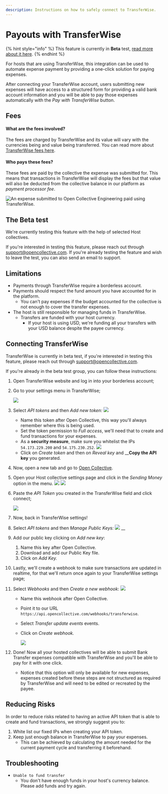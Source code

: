 ```yaml
---
description: Instructions on how to safely connect to TransferWise.
---
```


# Payouts with TransferWise

{% hint style="info" %}
This feature is currently in **Beta** test, [read more about it here](payouts-with-transferwise.md#the-beta-test).
{% endhint %}

For hosts that are using TransferWise, this integration can be used to automate expense payment by providing a one-click solution for paying expenses.

After connecting your TransferWise account, users submitting new expenses will have access to a structured form for providing a valid bank account information and you will be able to pay those expenses automatically with the _Pay with TransferWise_ button.

## Fees

#### What are the fees involved?

The fees are charged by TransferWise and its value will vary with the currencies being and value being transferred. You can read more about [TransferWise fees here](https://transferwise.com/help/13/understanding-fees-and-rates/2522717/how-do-you-determine-your-fees).

#### Who pays these fees?

These fees are paid by the collective the expense was submitted for. This means that transactions in TransferWise will display the fees but that value will also be deducted from the collective balance in our platform as _payment processor fee_.

![An expense submitted to Open Collective Engineering paid using TransferWise.](../../.gitbook/assets/image%20%2817%29.png)

## The Beta test

We're currently testing this feature with the help of selected Host collectives.

If you're interested in testing this feature, please reach out through support@opencollective.com. If you're already testing the feature and wish to leave the test, you can also send an email to support.

## Limitations

* Payments through TransferWise require a borderless account.
* Payments should respect the fund amount you have accounted for in the platform.
  * You can't pay expenses if the budget accounted for the collective is not enough to cover the transfer expenses.
* The host is still responsible for managing funds in TransferWise.
  * Transfers are funded with your host currency.
    * If your host is using USD, we're funding all your transfers with your USD balance despite the payee currency.

## Connecting TransferWise

TransferWise is currently in beta test, if you're interested in testing this feature, please reach out through support@opencollective.com.

If you're already in the beta test group, you can follow these instructions:

1. Open TransferWise website and log in into your borderless account;
2. Go to your settings menu in TransferWise;

   ![](../../.gitbook/assets/transferwise_settings.png)

3. Select _API tokens_ and then _Add new token:_  ![](../../.gitbook/assets/image%20%2831%29.png) 
   * Name this token after Open Collective, this way you'll always remember where this is being used.
   * Set the token permission to _Full access_, we'll need that to create and fund transactions for your expenses.
   * As a **security measure**, make sure you whitelist the IPs `54.173.229.200` and `54.175.230.252`. ![](../../.gitbook/assets/transferwise_token.png)
   * Click on _Create token_ and then on _Reveal key_ and __**Copy the API key** you generated.
4. Now, open a new tab and go to [Open Collective](https://www.opencollective.com).
5. Open your Host collective settings page and click in the _Sending Money_ option in the menu.   ![](../../.gitbook/assets/kapture-2020-05-13-at-10.15.15.gif)   ![](../../.gitbook/assets/kapture-2020-05-13-at-10.33.41.gif) 
6. Paste the _API Token_ you created in the TransferWise field and click connect;

   ![](../../.gitbook/assets/transferwise_connect.gif)

7. Now, back in TransferWise settings!
8. Select _API tokens_ and then _Manage Public Keys:_ ![](../../.gitbook/assets/image%20%2834%29.png) __
9. Add our public key clicking on _Add new key_:
   1. Name this key after Open Collective.
   2. Download and add our Public Key file.
   3. Click on _Add Key._
10. Lastly, we'll create a webhook to make sure transactions are updated in realtime, for that we'll return once again to your TransferWise settings page;
11. Select _Webhooks_ and then _Create a new webhook_:  ![](../../.gitbook/assets/kapture-2020-05-13-at-10.35.47.gif) 
    * Name this webhook after Open Collective.
    * Point it to our URL `https://api.opencollective.com/webhooks/transferwise`.
    * Select _Transfer update events_ events.
    * Click on _Create webhook._

      ![](../../.gitbook/assets/transferwise_webhook.png)
12. Done! Now all your hosted collectives will be able to submit Bank Transfer expenses compatible with TransferWise and you'll be able to pay for it with one click.
    * Notice that this option will only be available for new expenses, expenses created before these steps are not structured as required by TransferWise and will need to be edited or recreated by the payee.

## Reducing Risks

In order to reduce risks related to having an active API token that is able to create and fund transactions, we strongly suggest you to:

1. White list our fixed IPs when creating your API token.
2. Keep just enough balance in TransferWise to pay your expenses.
   * This can be achieved by calculating the amount needed for the current payment cycle and transferring it beforehand.

## Troubleshooting

* `Unable to fund transfer`
  * You don't have enough funds in your host's currency balance. Please add funds and try again.

